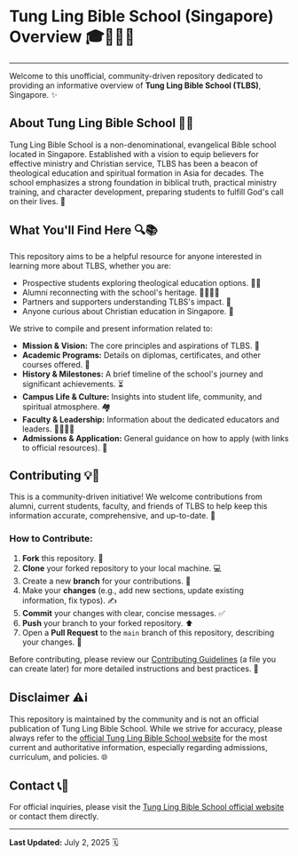 # Tung Ling Bible School (Singapore) Overview 🎓📖🇸🇬

---

Welcome to this unofficial, community-driven repository dedicated to providing an informative overview of **Tung Ling Bible School (TLBS)**, Singapore. ✨

## About Tung Ling Bible School 🏫🙏

Tung Ling Bible School is a non-denominational, evangelical Bible school located in Singapore. Established with a vision to equip believers for effective ministry and Christian service, TLBS has been a beacon of theological education and spiritual formation in Asia for decades. The school emphasizes a strong foundation in biblical truth, practical ministry training, and character development, preparing students to fulfill God's call on their lives. 💖

## What You'll Find Here 🔍📚

This repository aims to be a helpful resource for anyone interested in learning more about TLBS, whether you are:
* Prospective students exploring theological education options. 🧑‍🎓
* Alumni reconnecting with the school's heritage. 👨‍👩‍👧‍👦
* Partners and supporters understanding TLBS's impact. 🤝
* Anyone curious about Christian education in Singapore. 🤔

We strive to compile and present information related to:
* **Mission & Vision:** The core principles and aspirations of TLBS. 🎯
* **Academic Programs:** Details on diplomas, certificates, and other courses offered. 📜
* **History & Milestones:** A brief timeline of the school's journey and significant achievements. ⏳
* **Campus Life & Culture:** Insights into student life, community, and spiritual atmosphere. 🏘️
* **Faculty & Leadership:** Information about the dedicated educators and leaders. 👩‍🏫👨‍💼
* **Admissions & Application:** General guidance on how to apply (with links to official resources). 📝

## Contributing 💡🙌

This is a community-driven initiative! We welcome contributions from alumni, current students, faculty, and friends of TLBS to help keep this information accurate, comprehensive, and up-to-date. 💪

### How to Contribute:
1.  **Fork** this repository. 🍴
2.  **Clone** your forked repository to your local machine. 💻
3.  Create a new **branch** for your contributions. 🌿
4.  Make your **changes** (e.g., add new sections, update existing information, fix typos). ✍️
5.  **Commit** your changes with clear, concise messages. ✅
6.  **Push** your branch to your forked repository. ⬆️
7.  Open a **Pull Request** to the `main` branch of this repository, describing your changes. 🔄

Before contributing, please review our [Contributing Guidelines](CONTRIBUTING.md) (a file you can create later) for more detailed instructions and best practices. 📖

## Disclaimer ⚠️ℹ️

This repository is maintained by the community and is not an official publication of Tung Ling Bible School. While we strive for accuracy, please always refer to the [official Tung Ling Bible School website](https://www.tungling.org.sg) for the most current and authoritative information, especially regarding admissions, curriculum, and policies. 🌐

## Contact 📞📧

For official inquiries, please visit the [Tung Ling Bible School official website](https://www.tungling.org.sg) or contact them directly.

---

**Last Updated:** July 2, 2025 🗓️
